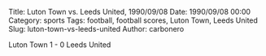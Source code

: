 Title: Luton Town vs. Leeds United, 1990/09/08
Date: 1990/09/08 00:00
Category: sports
Tags: football, football scores, Luton Town, Leeds United
Slug: luton-town-vs-leeds-united
Author: carbonero


Luton Town 1 - 0 Leeds United
